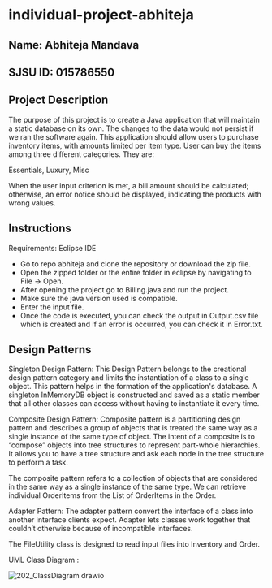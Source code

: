 # individual-project-abhiteja

## Name: Abhiteja Mandava

## SJSU ID: 015786550

## Project Description

The purpose of this project is to create a Java application that will maintain a static database on its own. The changes to the data would not persist if we ran the software again. This application should allow users to purchase inventory items, with amounts limited per item type. User can buy the items among three different categories. They are:

Essentials,
Luxury,
Misc

When the user input criterion is met, a bill amount should be calculated; otherwise, an error notice should be displayed, indicating the products with wrong values.

## Instructions

Requirements: Eclipse IDE

- Go to repo abhiteja and clone the repository or download the zip file.
- Open the zipped folder or the entire folder in eclipse by navigating to File -> Open.
- After opening the project go to Billing.java and run the project.
- Make sure the java version used is compatible.
- Enter the input file.
- Once the code is executed, you can check the output in Output.csv file which is created and if an error is occurred, you can check it in Error.txt.

## Design Patterns

Singleton Design Pattern: This Design Pattern belongs to the creational design pattern category and limits the instantiation of a class to a single object. This pattern helps in the formation of the application's database. A singleton InMemoryDB object is constructed and saved as a static member that all other classes can access without having to instantiate it every time.

Composite Design Pattern: Composite pattern is a partitioning design pattern and describes a group of objects that is treated the same way as a single instance of the same type of object. The intent of a composite is to “compose” objects into tree structures to represent part-whole hierarchies. It allows you to have a tree structure and ask each node in the tree structure to perform a task.

The composite pattern refers to a collection of objects that are considered in the same way as a single instance of the same type. We can retrieve individual OrderItems from the List of OrderItems in the Order.

Adapter Pattern: The adapter pattern convert the interface of a class into another interface clients expect. Adapter lets classes work together that couldn’t otherwise because of incompatible interfaces.

The FileUtility class is designed to read input files into Inventory and Order.

UML Class Diagram :

![202_ClassDiagram drawio](https://user-images.githubusercontent.com/90536339/167563113-69133ee6-4ea2-40d0-85fd-42748fd911c9.png)
